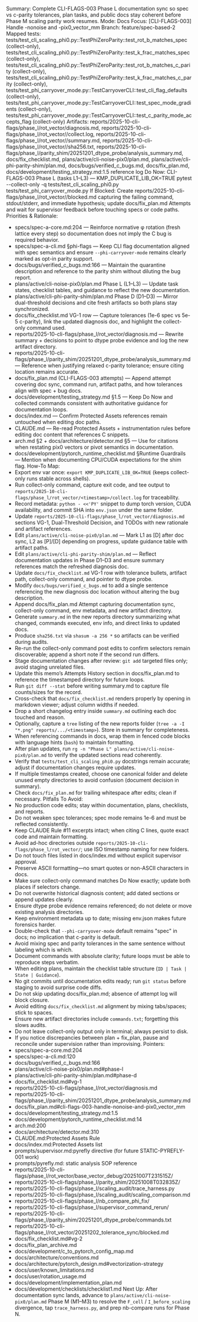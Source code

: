 Summary: Complete CLI-FLAGS-003 Phase L documentation sync so spec vs c-parity tolerances, plan tasks, and public docs stay coherent before Phase M scaling parity work resumes.
Mode: Docs
Focus: [CLI-FLAGS-003] Handle -nonoise and -pix0_vector_mm
Branch: feature/spec-based-2
Mapped tests: tests/test_cli_scaling_phi0.py::TestPhiZeroParity::test_rot_b_matches_spec (collect-only), tests/test_cli_scaling_phi0.py::TestPhiZeroParity::test_k_frac_matches_spec (collect-only), tests/test_cli_scaling_phi0.py::TestPhiZeroParity::test_rot_b_matches_c_parity (collect-only), tests/test_cli_scaling_phi0.py::TestPhiZeroParity::test_k_frac_matches_c_parity (collect-only), tests/test_phi_carryover_mode.py::TestCarryoverCLI::test_cli_flag_defaults (collect-only), tests/test_phi_carryover_mode.py::TestCarryoverCLI::test_spec_mode_gradients (collect-only), tests/test_phi_carryover_mode.py::TestCarryoverCLI::test_c_parity_mode_accepts_flag (collect-only)
Artifacts: reports/2025-10-cli-flags/phase_l/rot_vector/diagnosis.md, reports/2025-10-cli-flags/phase_l/rot_vector/<timestamp>/collect.log, reports/2025-10-cli-flags/phase_l/rot_vector/<timestamp>/summary.md, reports/2025-10-cli-flags/phase_l/rot_vector/<timestamp>/sha256.txt, reports/2025-10-cli-flags/phase_l/parity_shim/20251201_dtype_probe/analysis_summary.md, docs/fix_checklist.md, plans/active/cli-noise-pix0/plan.md, plans/active/cli-phi-parity-shim/plan.md, docs/bugs/verified_c_bugs.md, docs/fix_plan.md, docs/development/testing_strategy.md:1.5 reference log
Do Now: CLI-FLAGS-003 Phase L (tasks L1–L3) — KMP_DUPLICATE_LIB_OK=TRUE pytest --collect-only -q tests/test_cli_scaling_phi0.py tests/test_phi_carryover_mode.py
If Blocked: Create reports/2025-10-cli-flags/phase_l/rot_vector/<timestamp>/blocked.md capturing the failing command, stdout/stderr, and immediate hypothesis; update docs/fix_plan.md Attempts and wait for supervisor feedback before touching specs or code paths.
Priorities & Rationale:
- specs/spec-a-core.md:204 — Reinforce normative φ rotation (fresh lattice every step) so documentation does not imply the C bug is required behavior.
- specs/spec-a-cli.md §phi-flags — Keep CLI flag documentation aligned with spec semantics and ensure `--phi-carryover-mode` remains clearly marked as opt-in parity support.
- docs/bugs/verified_c_bugs.md:166 — Maintain the quarantine description and reference to the parity shim without diluting the bug report.
- plans/active/cli-noise-pix0/plan.md Phase L (L1–L3) — Update task states, checklist tables, and guidance to reflect the new documentation.
- plans/active/cli-phi-parity-shim/plan.md Phase D (D1–D3) — Mirror dual-threshold decisions and cite fresh artifacts so both plans stay synchronized.
- docs/fix_checklist.md VG-1 row — Capture tolerances (1e-6 spec vs 5e-5 c-parity), link the updated diagnosis doc, and highlight the collect-only command used.
- reports/2025-10-cli-flags/phase_l/rot_vector/diagnosis.md — Rewrite summary + decisions to point to dtype probe evidence and log the new artifact directory.
- reports/2025-10-cli-flags/phase_l/parity_shim/20251201_dtype_probe/analysis_summary.md — Reference when justifying relaxed c-parity tolerance; ensure citing location remains accurate.
- docs/fix_plan.md (CLI-FLAGS-003 attempts) — Append attempt covering doc sync, command run, artifact paths, and how tolerances align with spec + bug docs.
- docs/development/testing_strategy.md §1.5 — Keep Do Now and collected commands consistent with authoritative guidance for documentation loops.
- docs/index.md — Confirm Protected Assets references remain untouched when editing doc paths.
- CLAUDE.md — Re-read Protected Assets + instrumentation rules before editing doc content that references C snippets.
- arch.md §2 + docs/architecture/detector.md §5 — Use for citations when restating pix0 vectors or pivot semantics in documentation.
- docs/development/pytorch_runtime_checklist.md §Runtime Guardrails — Mention when documenting CPU/CUDA expectations for the shim flag.
How-To Map:
- Export env var once: `export KMP_DUPLICATE_LIB_OK=TRUE` (keeps collect-only runs stable across shells).
- Run collect-only command, capture exit code, and tee output to `reports/2025-10-cli-flags/phase_l/rot_vector/<timestamp>/collect.log` for traceability.
- Record metadata: `python - <<'PY'` snippet to dump torch version, CUDA availability, and commit SHA into `env.json` under the same folder.
- Update `reports/2025-10-cli-flags/phase_l/rot_vector/diagnosis.md` sections VG-1, Dual-Threshold Decision, and TODOs with new rationale and artifact references.
- Edit `plans/active/cli-noise-pix0/plan.md` — Mark L1 as [D] after doc sync, L2 as [P]/[D] depending on progress, update guidance table with artifact paths.
- Edit `plans/active/cli-phi-parity-shim/plan.md` — Reflect documentation updates in Phase D1–D3 and ensure summary references match the refreshed diagnosis doc.
- Update `docs/fix_checklist.md` VG-1 row with tolerance bullets, artifact path, collect-only command, and pointer to dtype probe.
- Modify `docs/bugs/verified_c_bugs.md` to add a single sentence referencing the new diagnosis doc location without altering the bug description.
- Append docs/fix_plan.md Attempt capturing documentation sync, collect-only command, env metadata, and new artifact directory.
- Generate `summary.md` in the new reports directory summarizing what changed, commands executed, env info, and direct links to updated docs.
- Produce `sha256.txt` via `shasum -a 256 *` so artifacts can be verified during audits.
- Re-run the collect-only command post edits to confirm selectors remain discoverable; append a short note if the second run differs.
- Stage documentation changes after review: `git add` targeted files only; avoid staging unrelated files.
- Update this memo’s Attempts History section in docs/fix_plan.md to reference the timestamped directory for future loops.
- Run `git diff --stat` before writing summary.md to capture file counts/sizes for the record.
- Cross-check that `docs/fix_checklist.md` renders properly by opening in markdown viewer; adjust column widths if needed.
- Drop a short changelog entry inside `summary.md` outlining each doc touched and reason.
- Optionally, capture a `tree` listing of the new reports folder (`tree -a -I "*.png" reports/.../<timestamp>`). Store in summary for completeness.
- When referencing commands in docs, wrap them in fenced code blocks with language hints (`bash`) to maintain formatting.
- After plan updates, run `rg -n "Phase L" plans/active/cli-noise-pix0/plan.md` to verify the updated sections read coherently.
- Verify that `tests/test_cli_scaling_phi0.py` docstrings remain accurate; adjust if documentation changes require updates.
- If multiple timestamps created, choose one canonical folder and delete unused empty directories to avoid confusion (document decision in summary).
- Check `docs/fix_plan.md` for trailing whitespace after edits; clean if necessary.
Pitfalls To Avoid:
- No production code edits; stay within documentation, plans, checklists, and reports.
- Do not weaken spec tolerances; spec mode remains 1e-6 and must be reflected consistently.
- Keep CLAUDE Rule #11 excerpts intact; when citing C lines, quote exact code and maintain formatting.
- Avoid ad-hoc directories outside `reports/2025-10-cli-flags/phase_l/rot_vector/`; use ISO timestamp naming for new folders.
- Do not touch files listed in docs/index.md without explicit supervisor approval.
- Preserve ASCII formatting—no smart quotes or non-ASCII characters in docs.
- Make sure collect-only command matches Do Now exactly; update both places if selectors change.
- Do not overwrite historical diagnosis content; add dated sections or append updates clearly.
- Ensure dtype probe evidence remains referenced; do not delete or move existing analysis directories.
- Keep environment metadata up to date; missing env.json makes future forensics harder.
- Double-check that `--phi-carryover-mode` default remains "spec" in docs; no implication that c-parity is default.
- Avoid mixing spec and parity tolerances in the same sentence without labeling which is which.
- Document commands with absolute clarity; future loops must be able to reproduce steps verbatim.
- When editing plans, maintain the checklist table structure (`ID | Task | State | Guidance`).
- No git commits until documentation edits ready; run `git status` before staging to avoid surprise code diffs.
- Do not skip updating docs/fix_plan.md; absence of attempt log will block closure.
- Avoid editing `docs/fix_checklist.md` alignment by mixing tabs/spaces; stick to spaces.
- Ensure new artifact directories include `commands.txt`; forgetting this slows audits.
- Do not leave collect-only output only in terminal; always persist to disk.
- If you notice discrepancies between plan + fix_plan, pause and reconcile under supervision rather than improvising.
Pointers:
- specs/spec-a-core.md:204
- specs/spec-a-cli.md:120
- docs/bugs/verified_c_bugs.md:166
- plans/active/cli-noise-pix0/plan.md#phase-l
- plans/active/cli-phi-parity-shim/plan.md#phase-d
- docs/fix_checklist.md#vg-1
- reports/2025-10-cli-flags/phase_l/rot_vector/diagnosis.md
- reports/2025-10-cli-flags/phase_l/parity_shim/20251201_dtype_probe/analysis_summary.md
- docs/fix_plan.md#cli-flags-003-handle-nonoise-and-pix0_vector_mm
- docs/development/testing_strategy.md:1.5
- docs/development/pytorch_runtime_checklist.md:14
- arch.md:200
- docs/architecture/detector.md:310
- CLAUDE.md:Protected Assets Rule
- docs/index.md:Protected Assets list
- prompts/supervisor.md:pyrefly directive (for future STATIC-PYREFLY-001 work)
- prompts/pyrefly.md: static analysis SOP reference
- reports/2025-10-cli-flags/phase_l/rot_vector/base_vector_debug/20251007T231515Z/
- reports/2025-10-cli-flags/phase_l/parity_shim/20251008T032835Z/
- reports/2025-10-cli-flags/phase_l/scaling_audit/trace_harness.py
- reports/2025-10-cli-flags/phase_l/scaling_audit/scaling_comparison.md
- reports/2025-10-cli-flags/phase_l/nb_compare_phi_fix/
- reports/2025-10-cli-flags/phase_l/supervisor_command_rerun/
- reports/2025-10-cli-flags/phase_l/parity_shim/20251201_dtype_probe/commands.txt
- reports/2025-10-cli-flags/phase_l/rot_vector/20251202_tolerance_sync/blocked.md
- docs/fix_checklist.md#vg-2
- docs/fix_plan_archive.md
- docs/development/c_to_pytorch_config_map.md
- docs/architecture/conventions.md
- docs/architecture/pytorch_design.md#vectorization-strategy
- docs/user/known_limitations.md
- docs/user/rotation_usage.md
- docs/development/implementation_plan.md
- docs/development/checklists/checklist1.md
Next Up: After documentation sync lands, advance to `plans/active/cli-noise-pix0/plan.md` Phase M (M1–M3) to resolve the `F_cell` / `I_before_scaling` divergence, tap `trace_harness.py`, and prep nb-compare runs for Phase N.
